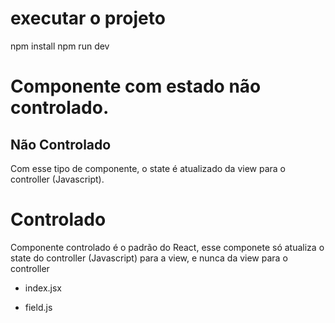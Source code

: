 # executar o projeto
npm install
npm run dev


# Componente com estado não controlado.
## Não Controlado
Com esse tipo de componente, o state é atualizado da view para o controller (Javascript).

# Controlado
Componente controlado é o padrão do React, esse componete só atualiza o state do controller (Javascript) para
a view, e nunca da view para o controller

+ index.jsx

+ field.js
    





